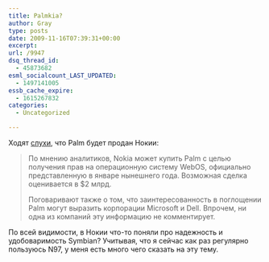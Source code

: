 ```yaml
---
title: Palmkia?
author: Gray
type: posts
date: 2009-11-16T07:39:31+00:00
excerpt:
url: /9947
dsq_thread_id:
  - 45873682
esml_socialcount_LAST_UPDATED:
  - 1497141005
essb_cache_expire:
  - 1615267832
categories:
  - Uncategorized

---
```








Ходят [слухи][1], что Palm будет продан Нокии:

> По мнению аналитиков, Nokia может купить Palm с целью получения прав на операционную систему WebOS, официально представленную в январе нынешнего года. Возможная сделка оценивается в $2 млрд.
> 
> Поговаривают также о том, что заинтересованность в поглощении Palm могут выразить корпорации Microsoft и Dell. Впрочем, ни одна из компаний эту информацию не комментирует.

По всей видимости, в Нокии что-то поняли про надежность и удобоваримость Symbian? Учитывая, что я сейчас как раз регулярно пользуюсь N97, у меня есть много чего сказать на эту тему.

 [1]: http://business.compulenta.ru/477423/
